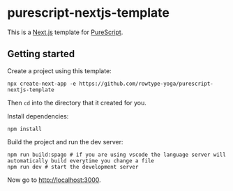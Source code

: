 # purescript-nextjs-template

This is a [Next.js](https://nextjs.org) template for [PureScript](https://www.purescript.org).

## Getting started

Create a project using this template:

```shell
npx create-next-app -e https://github.com/rowtype-yoga/purescript-nextjs-template
```

Then `cd` into the directory that it created for you.

Install dependencies:

```shell
npm install
```

Build the project and run the dev server:

```shell
npm run build:spago # if you are using vscode the language server will automatically build everytime you change a file
npm run dev # start the development server
```

Now go to <http://localhost:3000>.
